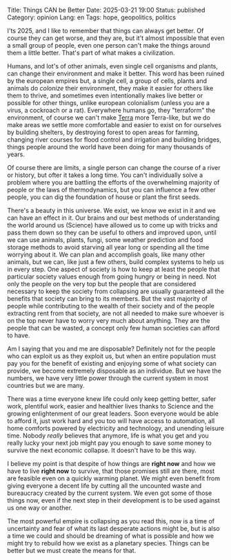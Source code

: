 Title: Things CAN be Better
Date: 2025-03-21 19:00
Status: published
Category: opinion
Lang: en
Tags: hope, geopolitics, politics

I'ts 2025, and I like to remember that things can always get better. Of course they can get worse, and they are, but it't almost impossible that even a small group of people, even one person can't make the things around them a little better. That's part of what makes a civilization.

Humans, and lot's of other animals, even single cell organisms and plants, can change their environment and make it better. This word has been ruined by the european empires but, a single cell, a group of cells, plants and animals do *colonize* their environment, they make it easier for others like them to thrive, and sometimes even intentionally makes live better or possible for other things, unlike european colonialism (unless you are a virus, a cockroach or a rat). Everywhere humans go, they "terraform" the environment, of course we can't make [Terra](https://en.wikipedia.org/wiki/Earth) more Terra-like, but we do make areas we settle more comfortable and easier to exist on for ourselves by building shelters, by destroying forest to open areas for farming, changing river courses for flood control and irrigation and building bridges, things people around the world have been doing for many thousands of years.

Of course there are limits, a single person can change the course of a river or history, but ofter it takes a long time. You can't individually solve a problem where you are battling the efforts of the overwhelming majority of people or the laws of thermodynamics, but you can influence a few other people, you can dig the foundation of house or plant the first seeds.

There's a beauty in this universe. We exist, we know we exist in it and we can have an effect in it. Our brains and our best methods of understanding the world around us (Science) have allowed us to come up with tricks and pass them down so they can be useful to others and improved upon, until we can use animals, plants, fungi, some weather prediction and food storage methods to avoid starving all year long or spending all the time worrying about it. We can plan and accomplish goals, like many other animals, but we can, like just a few others, build complex systems to help us in every step. One aspect of society is how to keep at least the people that particular society values enough from going hungry or being in need. Not only the people on the very top but the people that are considered necessary to keep the society from collapsing are usually guaranteed all the benefits that society can bring to its members. But the vast majority of people while contributing to the wealth of their society and of the people extracting rent from that society, are not all needed to make sure whoever is on the top never have to worry very much about anything. They are the people that can be wasted, a concept only few human societies can afford to have.

Am I saying that you and me are disposable? Definitely not for the people who can exploit us as they exploit us, but when an entire population must pay you for the benefit of existing and enjoying some of what society can provide, we become extremely disposable as an individue. But we have the numbers, we have very little power through the current system in most countries but we are many.

There was a time everyone knew life could only keep getting better, safer work, plentiful work, easier and healthier lives thanks to Science and the growing enlightenment of our great leaders. Soon everyone would be able to afford it, just work hard and you too will have access to automation, all home comforts powered by electricity and technology, and unending leisure time. Nobody *really* believes that anymore, life is what you get and you really lucky your next job might pay you enough to save some money to survive the next economic collapse. It doesn't have to be this way.

I believe my point is that despite of how things are **right now** and how we have to live **right now** to survive, that those promises still are there, most are feasible even on a quickly warming planet. We might even benefit from giving everyone a decent life by cutting all the uncounted waste and bureaucracy created by the current system. We even got some of those things now, even if the next step in their development is to be used against us one way or another.

The most powerful empire is collapsing as you read this, now is a time of uncertainty and fear of what its last desperate actions might be, but is also a time we could and should be dreaming of what is possible and how we might try to rebuild how we exist as a planetary species. Things can be better but we must create the means for that.